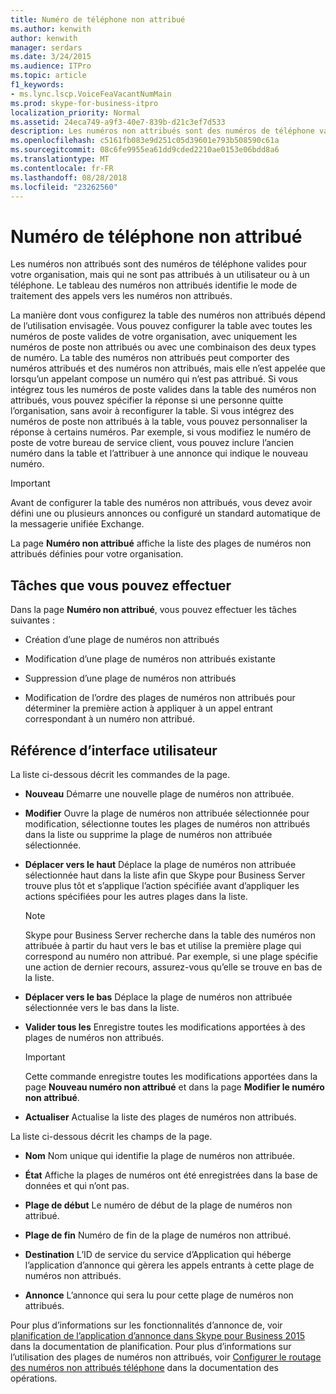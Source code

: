 ```yaml
---
title: Numéro de téléphone non attribué
ms.author: kenwith
author: kenwith
manager: serdars
ms.date: 3/24/2015
ms.audience: ITPro
ms.topic: article
f1_keywords:
- ms.lync.lscp.VoiceFeaVacantNumMain
ms.prod: skype-for-business-itpro
localization_priority: Normal
ms.assetid: 24eca749-a9f3-40e7-839b-d21c3ef7d533
description: Les numéros non attribués sont des numéros de téléphone valides pour votre organisation, mais qui ne sont pas attribués à un utilisateur ou à un téléphone. Le tableau des numéros non attribués identifie le mode de traitement des appels vers les numéros non attribués.
ms.openlocfilehash: c5161fb083e9d251c05d39601e793b508590c61a
ms.sourcegitcommit: 08c6fe9955ea61dd9cded2210ae0153e06bdd8a6
ms.translationtype: MT
ms.contentlocale: fr-FR
ms.lasthandoff: 08/28/2018
ms.locfileid: "23262560"
---
```

# <a name="unassigned-phone-number"></a>Numéro de téléphone non attribué

Les numéros non attribués sont des numéros de téléphone valides pour votre organisation, mais qui ne sont pas attribués à un utilisateur ou à un téléphone. Le tableau des numéros non attribués identifie le mode de traitement des appels vers les numéros non attribués.

La manière dont vous configurez la table des numéros non attribués dépend de l’utilisation envisagée. Vous pouvez configurer la table avec toutes les numéros de poste valides de votre organisation, avec uniquement les numéros de poste non attribués ou avec une combinaison des deux types de numéro. La table des numéros non attribués peut comporter des numéros attribués et des numéros non attribués, mais elle n’est appelée que lorsqu’un appelant compose un numéro qui n’est pas attribué. Si vous intégrez tous les numéros de poste valides dans la table des numéros non attribués, vous pouvez spécifier la réponse si une personne quitte l’organisation, sans avoir à reconfigurer la table. Si vous intégrez des numéros de poste non attribués à la table, vous pouvez personnaliser la réponse à certains numéros. Par exemple, si vous modifiez le numéro de poste de votre bureau de service client, vous pouvez inclure l’ancien numéro dans la table et l’attribuer à une annonce qui indique le nouveau numéro.

> [!IMPORTANT]
> Avant de configurer la table des numéros non attribués, vous devez avoir défini une ou plusieurs annonces ou configuré un standard automatique de la messagerie unifiée Exchange.

La page **Numéro non attribué** affiche la liste des plages de numéros non attribués définies pour votre organisation.

## <a name="tasks-you-can-perform"></a>Tâches que vous pouvez effectuer

Dans la page **Numéro non attribué**, vous pouvez effectuer les tâches suivantes :

- Création d’une plage de numéros non attribués

- Modification d’une plage de numéros non attribués existante

- Suppression d’une plage de numéros non attribués

- Modification de l’ordre des plages de numéros non attribués pour déterminer la première action à appliquer à un appel entrant correspondant à un numéro non attribué.

## <a name="ui-reference"></a>Référence d’interface utilisateur

La liste ci-dessous décrit les commandes de la page.

- **Nouveau** Démarre une nouvelle plage de numéros non attribuée.

- **Modifier** Ouvre la plage de numéros non attribuée sélectionnée pour modification, sélectionne toutes les plages de numéros non attribués dans la liste ou supprime la plage de numéros non attribuée sélectionnée.

- **Déplacer vers le haut** Déplace la plage de numéros non attribuée sélectionnée haut dans la liste afin que Skype pour Business Server trouve plus tôt et s’applique l’action spécifiée avant d’appliquer les actions spécifiées pour les autres plages dans la liste.

    > [!NOTE]
    > Skype pour Business Server recherche dans la table des numéros non attribuée à partir du haut vers le bas et utilise la première plage qui correspond au numéro non attribué. Par exemple, si une plage spécifie une action de dernier recours, assurez-vous qu’elle se trouve en bas de la liste.

- **Déplacer vers le bas** Déplace la plage de numéros non attribuée sélectionnée vers le bas dans la liste.

- **Valider tous les** Enregistre toutes les modifications apportées à des plages de numéros non attribués.

    > [!IMPORTANT]
    > Cette commande enregistre toutes les modifications apportées dans la page **Nouveau numéro non attribué** et dans la page **Modifier le numéro non attribué**.

- **Actualiser** Actualise la liste des plages de numéros non attribués.

La liste ci-dessous décrit les champs de la page.

- **Nom** Nom unique qui identifie la plage de numéros non attribuée.

- **État** Affiche la plages de numéros ont été enregistrées dans la base de données et qui n’ont pas.

- **Plage de début** Le numéro de début de la plage de numéros non attribué.

- **Plage de fin** Numéro de fin de la plage de numéros non attribué.

- **Destination** L’ID de service du service d’Application qui héberge l’application d’annonce qui gèrera les appels entrants à cette plage de numéros non attribués.

- **Annonce** L’annonce qui sera lu pour cette plage de numéros non attribués.

Pour plus d’informations sur les fonctionnalités d’annonce de, voir [planification de l’application d’annonce dans Skype pour Business 2015](../../plan-your-deployment/enterprise-voice-solution/announcement.md) dans la documentation de planification. Pour plus d’informations sur l’utilisation des plages de numéros non attribués, voir [Configurer le routage des numéros non attribués téléphone](https://technet.microsoft.com/library/a0650659-dce7-455f-8977-02454bbfa400.aspx) dans la documentation des opérations.



